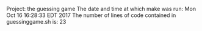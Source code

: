 Project: the guessing game
The date and time at which make was run: 
Mon Oct 16 16:28:33 EDT 2017
The number of lines of code contained in guessinggame.sh is: 
      23
